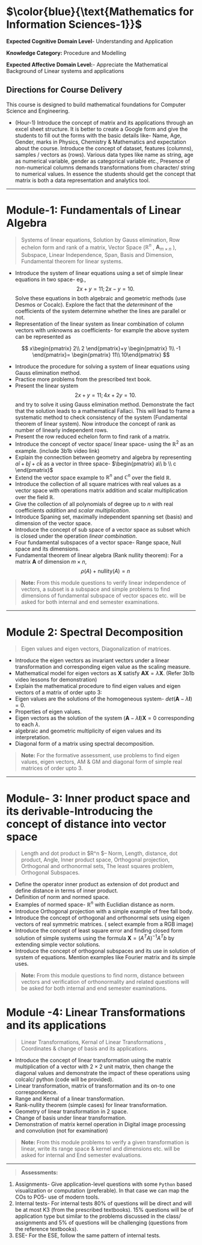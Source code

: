 # $\color{blue}{\text{Mathematics for Information Sciences-1}}$

**Expected Cognitive Domain Level**- Understanding and Application

**Knowledge Category:** Procedure and Modelling

**Expected Affective Domain Level:**- Appreciate the Mathematical Background of Linear systems and applications

## Directions for Course Delivery

This course is designed to build mathematical foundations for Computer Science and Engineering.

- (Hour-1) Introduce the concept of matrix and its applications through an excel sheet structure. It is better to create a Google form and give the students to fill out the forms with the basic details like- Name, Age, Gender, marks in Physics, Chemistry & Mathematics and expectation about the course. Introduce the concept of dataset, features (columns), samples / vectors as (rows). Various data types like name as string, age as numerical variable, gender as categorical variable etc., Presence of non-numerical columns demands transformations from character/ string to numerical values. In essence the students should get the concept that matrix is both a data representation and analytics tool.

----
# Module-1: Fundamentals of Linear Algebra 
>Systems of linear equations, Solution by Gauss elimination, Row echelon form and rank of a matrix, Vector Space ($\mathbb{R}^n$ , $\mathbf{A}_{m \times n}$
), Subspace, Linear Independence, Span, Basis and Dimension, Fundamental theorem for linear systems.

- Introduce the system of linear equations using a set of simple linear equations in two space- eg., $$2x+y=11; 2x-y=10.$$
Solve these equations in both algebraic and geometric methods (use Desmos or Cocalc). Explore the fact that the *determinant* of the coefficients of the system determine whether the lines are parallel or not.
- Representation of the linear system as linear combination of column vectors with unknowns as coefficients- for example the above system can be represented as

 $$
x\begin{pmatrix}
2\\
2
\end{pmatrix}+y
\begin{pmatrix}
1\\
-1
\end{pmatrix}=
\begin{pmatrix}
11\\
10\end{pmatrix}
$$

- Introduce the procedure for solving a system of linear equations using Gauss elimination method.
- Practice more problems from the prescribed text book.
- Present the linear system $$2x+y=11; 4x+2y=10.$$ and try to solve it using Gauss elimination method. Demonstrate the fact that the solution leads to a mathematical Fallaci. This will lead to frame a systematic method to check consistency of the system (Fundamental theorem of linear system). Now introduce the concept of rank as number of linearly independent rows.
- Present the row reduced echelon form to find rank of a matrix.
- Introduce the concept of vector space/ linear space- using the $\mathbb{R}^2$ as an example. (include 3b1b video link)
- Explain the connection between geometry and algebra by representing $a\hat{i}+b\hat{j}+c\hat{k}$  as a vector in three space- $`\begin{pmatrix}
a\\ 
b \\ 
c
\end{pmatrix}`$
- Extend the vector space example to $\mathbb{R}^n$ and $\mathbb{C}^n$ over the field $\mathbb{R}$.
- Introduce the collection of all square matrices with real values as a vector space with operations matrix addition and scalar multiplication over the field $\mathbb{R}$.
- Give the collection of all polynomials of degree up to $n$ with real coefficients *addition* and *scalar multiplication*.
- Introduce Spaning set, maximally independent spanning set (basis) and dimension of the vector space.
- Introduce the concept of sub space of a vector space as subset which is closed under the operation *linear combination*.
- Four fundamental subspaces of a vector space- Range space, Null space and its dimensions.
- Fundamental theorem of linear algebra (Rank nullity theorem): For a matrix $\mathbf{A}$ of dimension $m\times n$, $$\rho(A)+\text{nullity}(A)=n$$

>**Note:** From this module questions to verify linear independence of vectors, a subset is a subspace and simple problems to find dimensions of fundamental subspace of vector spaces etc. will be asked for both internal and end semester examinations.
----
# Module 2: Spectral Decomposition
>Eigen values and eigen vectors, Diagonalization of matrices. 

- Introduce the eigen vectors as invariant vectors under a linear transformation and corresponding eigen value as the scaling measure.
- Mathematical model for eigen vectors as  $\mathbf{X}$ satisfy $\mathbf{AX}=\lambda \mathbf{X}$. (Refer 3b1b video lessons for demonstration)
- Explain the mathematical procedure to find eigen values and eigen vectors of a matrix of order upto 3:
- Eigen values are the solutions of the homogeneous system- $det\left(\mathbf{A}-\lambda \mathbf{I}\right)=0$.
- Properties of eigen values.
- Eigen vectors as the solution of the system $\left(\mathbf{A}-\lambda \mathbf{I}\right)\mathbf{X}=0$ corresponding to each $\lambda$.
- algebraic and geometric multiplicity of eigen values and its interpretation.
- Diagonal form of a matrix using spectral decomposition.
>**Note:** For the formative assessment, use problems to find eigen values, eigen vectors, AM & GM and diagonal form of simple real matrices of order upto 3.
----
# Module- 3: Inner product space and its derivable-Introducing the concept of distance into vector space

>Length and dot product in $R^n $– Norm, Length, distance, dot product, Angle, Inner product space, Orthogonal projection, Orthogonal and orthonormal sets, The least squares problem, Orthogonal Subspaces.

- Define the operator inner product as extension of dot product and define distance in terms of inner product.
- Definition of norm and normed space.
- Examples of normed space- $\mathbb{R}^n$ with Euclidian distance as norm.
- Introduce Orthogonal projection with a simple example of free fall body.
- Introduce the concept of orthogonal and orthonormal sets using eigen vectors of real symmetric matrices. ( select example from a RGB image)
- Introduce the concept of least square error and finding closed form solution of simple systems using the formula $\mathbf{X}=\left(A^T A\right)^{-1}A^Tb$ by extending simple vector solutions.
- Introduce the concept of orthogonal subspaces and its use in solution of system of equations. Mention examples like Fourier matrix and its simple uses.
>**Note:** From this module questions to find norm, distance between vectors and verification of orthonormality and related questions will be asked for both internal and end semester examinations.
# Module -4: Linear Transformations and its applications
>Linear Transformations, Kernal of Linear Transformations , Coordinates & change of basis and its applications.

- Introduce the concept of linear transformation using the matrix multiplication of a vector with $2\times 2$ unit matrix, then change the diagonal values and demonstrate the impact of these operations using colcalc/ python (code will be provided).
- Linear transformation, matrix of transformation and its on-to one correspondence.
- Range and Kernal of a linear transformation.
- Rank-nullity theorem (simple cases) for linear transformation.
- Geometry of linear transformation in 2 space.
- Change of basis under linear transformation.
- Demonstration of matrix kernel operation in Digital image processing and convolution (not for examination)
>**Note:** From this module problems to verify a given transformation is linear, write its range space & kernel and dimensions etc. will be asked for internal and End semester evaluations.

---

>**Assessments:**
 1. Assignments- Give application-level questions with some `Python` based visualization or computation (preferable). In that case we can map the COs to PO5- use of modern tools.
 2. Internal tests- For internal tests 80% of questions will be direct and will be at most K3 (from the prescribed textbooks). 15% questions will be of application type but similar to the problems discussed in the class/ assignments and 5% of questions will be challenging (questions from the reference textbooks).
 3. ESE- For the ESE, follow the same pattern of internal tests. 


